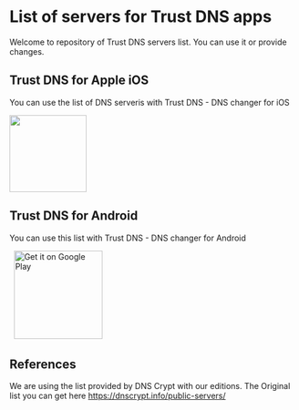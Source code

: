 # List of servers for Trust DNS apps

Welcome to repository of Trust DNS servers list. You can use it or provide changes.

## Trust DNS for Apple iOS
You can use the list of DNS serveris with Trust DNS - DNS changer for iOS

<a href='https://apps.apple.com/us/app/dns-changer-trust-dns/id1498090025?mt=8'><img src='https://linkmaker.itunes.apple.com/en-us/badge-lrg.svg?releaseDate=2020-02-25&kind=iossoftware&bubble=ios_apps' width=135px /></a>

## Trust DNS for Android

You can use this list with Trust DNS - DNS changer for Android

&nbsp;&nbsp;<a href='https://play.google.com/store/apps/details?id=com.surfshark.free.proxy.trust.dns&utm_source=githubtd&utm_campaign=githubtd'><img alt='Get it on Google Play' src='https://play.google.com/intl/en_us/badges/static/images/badges/en_badge_web_generic.png' width=155px /></a>

## References

We are using the list provided by DNS Crypt with our editions. The Original list you can get here https://dnscrypt.info/public-servers/

